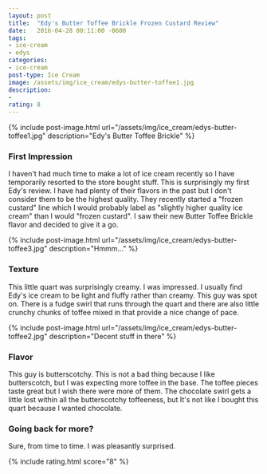 ```yaml
---
layout: post
title:  "Edy's Butter Toffee Brickle Frozen Custard Review"
date:   2016-04-28 00:11:00 -0600
tags:
- ice-cream
- edys
categories:
- ice-cream
post-type: Ice Cream
image: /assets/img/ice_cream/edys-butter-toffee1.jpg
description:
-
rating: 8
---
```

{% include post-image.html url="/assets/img/ice_cream/edys-butter-toffee1.jpg" description="Edy's Butter Toffee Brickle" %}

### First Impression
I haven't had much time to make a lot of ice cream recently so I have temporarily resorted to the store bought stuff. This is surprisingly my first Edy's review. I have had plenty of their flavors in the past but I don't consider them to be the highest quality. They recently started a "frozen custard" line which I would probably label as "slightly higher quality ice cream" than I would "frozen custard". I saw their new Butter Toffee Brickle flavor and decided to give it a go.

{% include post-image.html url="/assets/img/ice_cream/edys-butter-toffee3.jpg" description="Hmmm..." %}
### Texture
This little quart was surprisingly creamy. I was impressed. I usually find Edy's ice cream to be light and fluffy rather than creamy. This guy was spot on. There is a fudge swirl that runs through the quart and there are also little crunchy chunks of toffee mixed in that provide a nice change of pace.

{% include post-image.html url="/assets/img/ice_cream/edys-butter-toffee2.jpg" description="Decent stuff in there" %}
### Flavor
This guy is butterscotchy. This is not a bad thing because I like butterscotch, but I was expecting more toffee in the base. The toffee pieces taste great but I wish there were more of them. The chocolate swirl gets a little lost within all the butterscotchy toffeeness, but It's not like I bought this quart because I wanted chocolate.


### Going back for more?
Sure, from time to time. I was pleasantly surprised.

{% include rating.html score="8" %}
